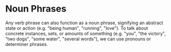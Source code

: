 # Noun Phrases

Any verb phrase can also function as a noun phrase, signifying an abstract state
or action (e.g. "being human", "running", "love"). To talk about concrete
instances, sets, or amounts of something (e.g. "you", "the victory", "two dogs",
"some water", "several words"), we can use pronouns or determiner phrases.
